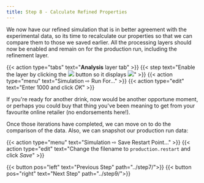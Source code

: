 ```yaml
---
title: Step 8 - Calculate Refined Properties
---
```



We now have our refined simulation that is in better agreement with the experimental data, so its time to recalculate our properties so that we can compare them to those we saved earlier. All the processing layers should now be enabled and remain on for the production run, including the refinement layer.

{{< action type="tabs" text="**Analysis** layer tab" >}}
{{< step text="Enable the layer by clicking the ![](/img/slider-off.png) button so it displays ![](/img/slider-on.png)" >}}
{{< action type="menu" text="Simulation &#8680; Run For..." >}}
{{< action type="edit" text="Enter 1000 and click _OK_" >}}

If you're ready for another drink, now would be another opportune moment, or perhaps you could buy that thing you've been meaning to get from your favourite online retailer (no endorsements here!).

Once those iterations have completed, we can move on to do the comparison of the data. Also, we can snapshot our production run data:

{{< action type="menu" text="Simulation &#8680; Save Restart Point..." >}}
{{< action type="edit" text="Change the filename to `production.restart` and click _Save_" >}}


{{< button pos="left" text="Previous Step" path="../step7/">}}
{{< button pos="right" text="Next Step" path="../step9/">}}
